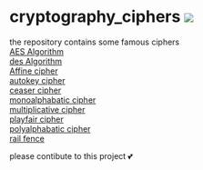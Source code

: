 # cryptography_ciphers    <a href="https://visitorbadge.io/status?path=https%3A%2F%2Fgithub.com%2Fwarriorwizard%2Fcryptography_ciphers"><img src="https://api.visitorbadge.io/api/visitors?path=https%3A%2F%2Fgithub.com%2Fwarriorwizard%2Fcryptography_ciphers&countColor=%23263759&style=plastic" /></a>
the repository contains some famous ciphers
<br>
[AES Algorithm](https://github.com/warriorwizard/cryptography_ciphers/blob/main/aes_algorithm.py)
<br>
[des Algorithm](https://github.com/warriorwizard/cryptography_ciphers/blob/main/des_algorithm.py)
<br>
[Affine cipher](https://github.com/warriorwizard/cryptography_ciphers/blob/main/affine_cipher.py)
<br>
[autokey cipher](https://github.com/warriorwizard/cryptography_ciphers/blob/main/autokey_cipher.py)
<br>
[ceaser cipher](https://github.com/warriorwizard/cryptography_ciphers/blob/main/ceaser_cipher.py)
<br>
[monoalphabatic cipher](https://github.com/warriorwizard/cryptography_ciphers/blob/main/monoalphabatic_cipher.py)
<br>
[multiplicative cipher](https://github.com/warriorwizard/cryptography_ciphers/blob/main/multiplicative_cipher.py)
<br>
[playfair cipher](https://github.com/warriorwizard/cryptography_ciphers/blob/main/playfair_algoritm.py)
<br>
[polyalphabatic cipher](https://github.com/warriorwizard/cryptography_ciphers/blob/main/polyalphabatic_cipher.py)
<br>
[rail fence](https://github.com/warriorwizard/cryptography_ciphers/blob/main/rail_fence_cipher.py)
<br>

please contibute to this project 💕
